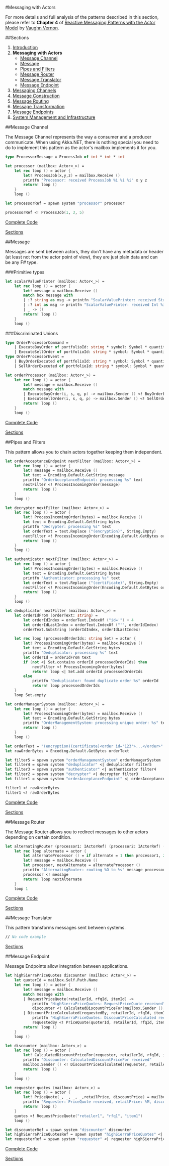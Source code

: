#Messaging with Actors

For more details and full analysis of the patterns described in this section, please refer to **Chapter 4** of <a href="http://www.informit.com/store/reactive-messaging-patterns-with-the-actor-model-applications-9780133846836" target="_blank">Reactive Messaging Patterns with the Actor Model</a> by <a href="https://twitter.com/vaughnvernon" target="_blank">Vaughn Vernon</a>.

##Sections

1. [Introduction](index.html)
2. **Messaging with Actors**
	- [Message Channel](#Message-Channel)
	- [Message](#Message)
	- [Pipes and Filters](#Pipes-and-Filters)
	- [Message Router](#Message-Router)
	- [Message Translator](#Message-Translator)
	- [Message Endpoint](#Message-Endpoint)
3. [Messaging Channels](messaging-channels.html)
4. [Message Construction](message-construction.html)
5. [Message Routing](message-routing.html)
6. [Message Transformation](message-transformation.html)
7. [Message Endpoints](message-endpoints.html)
8. [System Management and Infrastructure](system-management-and-infrastructure.html)

##Message Channel

The Message Channel represents the way a consumer and a producer communicate. When using Akka.NET, there is nothing special you need to do to implement this pattern as the actor's mailbox implements it for you.

```fsharp
type ProcessorMessage = ProcessJob of int * int * int

let processor (mailbox: Actor<_>) = 
    let rec loop () = actor {
        let! ProcessJob(x,y,z) = mailbox.Receive ()
        printfn "Processor: received ProcessJob %i %i %i" x y z
        return! loop ()
    }
    loop ()

let processorRef = spawn system "processor" processor

processorRef <! ProcessJob(1, 3, 5)
```

<a href="https://github.com/jorgef/fsharpreactivepatterns/blob/master/MessagingWithActors/MessageChannel.fsx" target="_blank">Complete Code</a>

[Sections](#Sections)

##Message

Messages are sent between actors, they don't have any metadata or header (at least not from the actor point of view), they are just plain data and can be any F# type.

###Primitive types

```fsharp
let scalarValuePrinter (mailbox: Actor<_>) = 
    let rec loop () = actor {
        let! message = mailbox.Receive ()
        match box message with
        | :? string as msg -> printfn "ScalarValuePrinter: received String %s" msg
        | :? int as msg -> printfn "ScalarValuePrinter: received Int %i" msg
        | _ -> ()
        return! loop ()
    }
    loop ()
```

###Discriminated Unions

```fsharp
type OrderProcessorCommand =
    | ExecuteBuyOrder of portfolioId: string * symbol: Symbol * quantity: int * price: Money
    | ExecuteSellOrder of portfolioId: string * symbol: Symbol * quantity: int * price: Money
type OrderProcessorEvent =
    | BuyOrderExecuted of portfolioId: string * symbol: Symbol * quantity: int * price: Money
    | SellOrderExecuted of portfolioId: string * symbol: Symbol * quantity: int * price: Money

let orderProcessor (mailbox: Actor<_>) =
    let rec loop () = actor {
        let! message = mailbox.Receive ()
        match message with
        | ExecuteBuyOrder(i, s, q, p) -> mailbox.Sender () <! BuyOrderExecuted(i, s, q, p)
        | ExecuteSellOrder(i, s, q, p) -> mailbox.Sender () <! SellOrderExecuted(i ,s, q, p)
        return! loop ()
    }
    loop ()
```

<a href="https://github.com/jorgef/fsharpreactivepatterns/blob/master/MessagingWithActors/Message.fsx" target="_blank">Complete Code</a>

[Sections](#Sections)

##Pipes and Filters

This pattern allows you to chain actors together keeping them independent.

```fsharp
let orderAcceptanceEndpoint nextFilter (mailbox: Actor<_>) =
    let rec loop () = actor {
        let! message = mailbox.Receive ()
        let text = Encoding.Default.GetString message
        printfn "OrderAcceptanceEndpoint: processing %s" text
        nextFilter <! ProcessIncomingOrder(message)
        return! loop ()
    }
    loop ()

let decrypter nextFilter (mailbox: Actor<_>) =
    let rec loop () = actor {
        let! ProcessIncomingOrder(bytes) = mailbox.Receive ()
        let text = Encoding.Default.GetString bytes
        printfn "Decrypter: processing %s" text
        let orderText = text.Replace ("(encryption)", String.Empty)
        nextFilter <! ProcessIncomingOrder(Encoding.Default.GetBytes orderText)
        return! loop ()
    }
    loop ()

let authenticator nextFilter (mailbox: Actor<_>) =
    let rec loop () = actor {
        let! ProcessIncomingOrder(bytes) = mailbox.Receive ()
        let text = Encoding.Default.GetString bytes
        printfn "Authenticator: processing %s" text
        let orderText = text.Replace ("(certificate)", String.Empty)
        nextFilter <! ProcessIncomingOrder(Encoding.Default.GetBytes orderText)
        return! loop ()
    }
    loop ()

let deduplicator nextFilter (mailbox: Actor<_>) =
    let orderIdFrom (orderText: string) =
        let orderIdIndex = orderText.IndexOf ("id='") + 4
        let orderIdLastIndex = orderText.IndexOf ("'", orderIdIndex)
        orderText.Substring (orderIdIndex, orderIdLastIndex)

    let rec loop (processedOrderIds: string Set) = actor {
        let! ProcessIncomingOrder(bytes) = mailbox.Receive ()
        let text = Encoding.Default.GetString bytes
        printfn "Deduplicator: processing %s" text
        let orderId = orderIdFrom text
        if (not <| Set.contains orderId processedOrderIds) then 
            nextFilter <! ProcessIncomingOrder(bytes) 
            return! loop <| Set.add orderId processedOrderIds
        else 
            printfn "Deduplicator: found duplicate order %s" orderId
            return! loop processedOrderIds
    }
    loop Set.empty

let orderManagerSystem (mailbox: Actor<_>) =
    let rec loop () = actor {
        let! ProcessIncomingOrder(bytes) = mailbox.Receive ()
        let text = Encoding.Default.GetString bytes
        printfn "OrderManagementSystem: processing unique order: %s" text
        return! loop ()
    }
    loop ()

let orderText = "(encryption)(certificate)<order id='123'>...</order>"
let rawOrderBytes = Encoding.Default.GetBytes orderText

let filter5 = spawn system "orderManagementSystem" orderManagerSystem
let filter4 = spawn system "deduplicator" <| deduplicator filter5
let filter3 = spawn system "authenticator" <| authenticator filter4
let filter2 = spawn system "decrypter" <| decrypter filter3
let filter1 = spawn system "orderAcceptanceEndpoint" <| orderAcceptanceEndpoint filter2

filter1 <! rawOrderBytes
filter1 <! rawOrderBytes
```
<a href="https://github.com/jorgef/fsharpreactivepatterns/blob/master/MessagingWithActors/PipesAndFilters.fsx" target="_blank">Complete Code</a>

[Sections](#Sections)

##Message Router

The Message Router allows you to redirect messages to other actors depending on certain condition.

```fsharp
let alternatingRouter (processor1: IActorRef) (processor2: IActorRef) (mailbox: Actor<_>) =
    let rec loop alternate = actor {
        let alternateProcessor () = if alternate = 1 then processor1, 2 else processor2, 1
        let! message = mailbox.Receive ()
        let processor, nextAlternate = alternateProcessor ()
        printfn "AlternatingRouter: routing %O to %s" message processor.Path.Name
        processor <! message
        return! loop nextAlternate
    }
    loop 1
```
<a href="https://github.com/jorgef/fsharpreactivepatterns/blob/master/MessagingWithActors/MessageRouter.fsx" target="_blank">Complete Code</a>

[Sections](#Sections)

##Message Translator

This pattern transforms messages sent between systems.

```fsharp
// No code example
```
[Sections](#Sections)

##Message Endpoint

Message Endpoints allow integration between applications.

```fsharp
let highSierraPriceQuotes discounter (mailbox: Actor<_>) =
    let quoterId = mailbox.Self.Path.Name
    let rec loop () = actor {
        let! message = mailbox.Receive ()
        match message with
        | RequestPriceQuote(retailerId, rfqId, itemId) -> 
            printfn "HighSierraPriceQuotes: RequestPriceQuote received" 
            discounter <! CalculatedDiscountPriceFor(mailbox.Sender (), retailerId, rfqId, itemId)
        | DiscountPriceCalculated(requestedBy, retailerId, rfqId, itemId, retailPrice, discountPrice) -> 
            printfn "HighSierraPriceQuotes: DiscountPriceCalculated received" 
            requestedBy <! PriceQuote(quoterId, retailerId, rfqId, itemId, retailPrice, discountPrice)
        return! loop ()
    }
    loop ()

let discounter (mailbox: Actor<_>) =
    let rec loop () = actor {
        let! CalculatedDiscountPriceFor(requester, retailerId, rfqId, itemId) = mailbox.Receive ()
        printfn "Discounter: CalculatedDiscountPriceFor received" 
        mailbox.Sender () <! DiscountPriceCalculated(requester, retailerId, rfqId, itemId, 100m, 89.99m)
        return! loop ()
    }
    loop ()

let requester quotes (mailbox: Actor<_>) =
    let rec loop () = actor {
        let! PriceQuote(_, _, _, _,retailPrice, discountPrice) = mailbox.Receive ()
        printfn "Requester: PriceQuote received, retailPrice: %M, discountPrice %M" retailPrice discountPrice 
        return! loop ()
    }
    quotes <! RequestPriceQuote("retailer1", "rfq1", "item1")
    loop ()

let discounterRef = spawn system "discounter" discounter
let highSierraPriceQuotesRef = spawn system "highSierraPriceQuotes" <| highSierraPriceQuotes discounterRef
let requesterRef = spawn system "requester" <| requester highSierraPriceQuotesRef
```
<a href="https://github.com/jorgef/fsharpreactivepatterns/blob/master/MessagingWithActors/MessageEndpoint.fsx" target="_blank">Complete Code</a>

[Sections](#Sections)